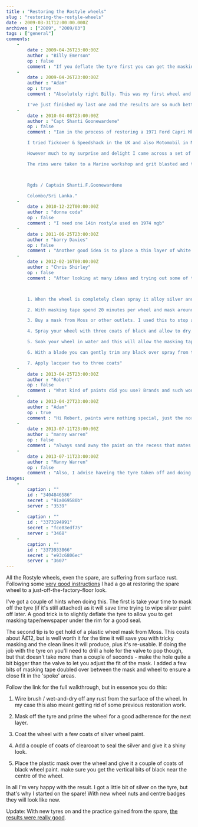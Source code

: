 ```yaml
---
title : "Restoring the Rostyle wheels"
slug : "restoring-the-rostyle-wheels"
date : 2009-03-31T12:00:00.000Z
archives : ["2009", "2009/03"]
tags : ["general"]
comments:
    -
        date : 2009-04-26T23:00:00Z
        author : "Billy Emerson"
        op : false
        comment : "If you deflate the tyre first you can get the masking tape tight under the rim to get a nice finish without overspray on the tyre. :)"
    -
        date : 2009-04-26T23:00:00Z
        author : "Adam"
        op : true
        comment : "Absolutely right Billy. This was my first wheel and you can see the overspray which resulted from being too quick with the masking and not realising how easy spray paint gets under stuff.

        I've just finished my last one and the results are so much better - no paint on the tyre at all. The best thing I found was to get short lengths of masking tape under the rim as you say - tape is easier to push under the rim than paper. Then mask off the rest of the wheel with newspaper. I also found it worthwhile to apply pressure to the top of the Moss mask when spraying to avoid the black creeping under it."
    -
        date : 2010-04-08T23:00:00Z
        author : "Capt Shanti Goonewardene"
        op : false
        comment : "Iam in the process of restoring a 1971 Ford Capri Mk-1  saloon which I purchased in Liverpool while being employed with a British Shipping Company. The car was shipped back home to Sri Lanka in 1974 when I left Britain and was used at home. The vehicle was fitted with Rostyle steel alloys size 5J x 13. Since I go out to sea for long periods the vehicle was not used very much and was virtually neglected for the past six years as I now have a Peugeot 406. However early this year I commenced restoring the Capri and was looking for a set of Rostyle rims without any sucess.

        I tried Tickover & Speedshack in the UK and also Motomobil in Munich but alas the rims were not available.

        However much to my surprise and delight I came across a set of Rostyle Rims 5J x 13 fitted to a Capri which was in a vehicle  graveyard in the outskirts of Colombo. The rims were in excellent condition with the makers name stamped and clearly visible.

        The rims were taken to a Marine workshop and grit blasted and two coats of Marine underwater Primer was sprayed. Iam now in the process of masking the Black quadrants and restoring the wheels having received some guidance via the Internet.



        Rgds / Captain Shanti.F.Goonewardene

        Colombo/Sri Lanka."
    -
        date : 2010-12-22T00:00:00Z
        author : "donna coda"
        op : false
        comment : "I need one 14in rostyle used on 1974 mgb"
    -
        date : 2011-06-25T23:00:00Z
        author : "barry Davies"
        op : false
        comment : "Another good idea is to place a thin layer of white grease around the edge of the tyre then mask it this will allow any overspray to be quickly wiped off when the paint has dried."
    -
        date : 2012-02-16T00:00:00Z
        author : "Chris Shirley"
        op : false
        comment : "After looking at many ideas and trying out some of them on one wheel I came to the conclusion that the best method was:-



        1. When the wheel is completely clean spray it alloy silver and allow to dry

        2. With masking tape spend 20 minutes per wheel and mask around the area to be spray black. Just take your time. The better the mask, better the overall finish.

        3. Buy a mask from Moss or other outlets. I used this to stop any over spray on the wheel and partly protect the masking area

        4. Spray your wheel with three coats of black and allow to dry.

        5. Soak your wheel in water and this will allow the masking tape tp peel off better

        6. With a blade you can gently trim any black over spray from the silver

        7. Apply lacquer two to three coats"
    -
        date : 2013-04-25T23:00:00Z
        author : "Robert"
        op : false
        comment : "What kind of paints did you use? Brands and such would be nice."
    -
        date : 2013-04-27T23:00:00Z
        author : "Adam"
        op : true
        comment : "Hi Robert, paints were nothing special, just the normal spray cans you get at your local motor factors. However, I will be having to re-do them this year as whilst the black is still looking really good, the silver has corrosion coming through. So I'll be flatting them back and coating with a rust killer (I've got some Eastwood Rust Encapsulator) and then Chassis Black which will protect the wheel before I put the silver over the top."
    -
        date : 2013-07-11T23:00:00Z
        author : "manny warren"
        op : false
        comment : "always sand away the paint on the recess that mates with the nut, or else the paint will compress and you WILL loos wheel nuts."
    -
        date : 2013-07-11T23:00:00Z
        author : "Manny Warren"
        op : false
        comment : "Also, I advise haveing the tyre taken off and doing it properly, I am busy with a genuine set of Guestpro rostyles at the moment and there is significant corrosion and pitting in the tyre area, that cleans off quite nicely with a bit of patience. Its so wort the few bucks to get the tyre rebalanced nad fitted."
images:
    -
        caption : ""
        id : "3404846586"
        secret : "91a069580b"
        server : "3539"
    -
        caption : ""
        id : "3373194991"
        secret : "fce83edf75"
        server : "3468"
    -
        caption : ""
        id : "3373933866"
        secret : "e93c6806ec"
        server : "3607"
---
```


All the Rostyle wheels, even the spare, are suffering from surface rust. Following some <a href="http://www.kewengineering.co.uk/upgrades4mgs/Drivetrain/rostyle_wheels.htm" rel="nofollow">very good instructions</a> I had a go at restoring the spare wheel to a just-off-the-factory-floor look.


I've got a couple of hints when doing this. The first is take your time to mask off the tyre (if it's still attached) as it will save time trying to wipe silver paint off later. A good trick is to slightly deflate the tyre to allow you to get masking tape/newspaper under the rim for a good seal.


The second tip is to get hold of a plastic wheel mask from Moss. This costs about Â£12, but is well worth it for the time it will save you with tricky masking and the clean lines it will produce, plus it's re-usable. If doing the job with the tyre on you'll need to drill a hole for the valve to pop though, but that doesn't take more than a couple of seconds - make the hole quite a bit bigger than the valve to let you adjust the fit of the mask. I added a few bits of masking tape doubled over between the mask and wheel to ensure a close fit in the 'spoke' areas.


Follow the link for the full walkthrough, but in essence you do this:


1. Wire brush / wet-and-dry off any rust from the surface of the wheel. In my case this also meant getting rid of some previous restoration work.


2. Mask off the tyre and prime the wheel for a good adherence for the next layer.


3. Coat the wheel with a few coats of silver wheel paint.


4. Add a couple of coats of clearcoat to seal the silver and give it a shiny look.


5. Place the plastic mask over the wheel and give it a couple of coats of black wheel paint. make sure you get the vertical bits of black near the centre of the wheel.





In all I'm very happy with the result. I got a little bit of silver on the tyre, but that's why I started on the spare! With new wheel nuts and centre badges they will look like new.





Update: With new tyres on and the practice gained from the spare, <a href="http://www.incayellow.com/posts/3755260541" rel="nofollow">the results were really good</a>.